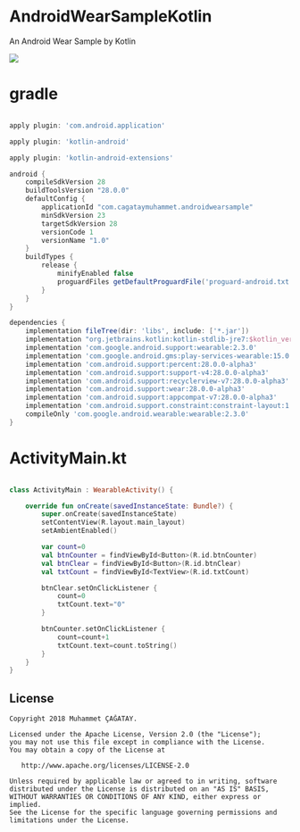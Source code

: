 # AndroidWearSampleKotlin
An Android Wear Sample by Kotlin


<img src="https://github.com/cagataymuhammet/AndroidWearSampleKotlin/sh.png"/>


# gradle

```gradle

apply plugin: 'com.android.application'

apply plugin: 'kotlin-android'

apply plugin: 'kotlin-android-extensions'

android {
    compileSdkVersion 28
    buildToolsVersion "28.0.0"
    defaultConfig {
        applicationId "com.cagataymuhammet.androidwearsample"
        minSdkVersion 23
        targetSdkVersion 28
        versionCode 1
        versionName "1.0"
    }
    buildTypes {
        release {
            minifyEnabled false
            proguardFiles getDefaultProguardFile('proguard-android.txt'), 'proguard-rules.pro'
        }
    }
}

dependencies {
    implementation fileTree(dir: 'libs', include: ['*.jar'])
    implementation "org.jetbrains.kotlin:kotlin-stdlib-jre7:$kotlin_version"
    implementation 'com.google.android.support:wearable:2.3.0'
    implementation 'com.google.android.gms:play-services-wearable:15.0.1'
    implementation 'com.android.support:percent:28.0.0-alpha3'
    implementation 'com.android.support:support-v4:28.0.0-alpha3'
    implementation 'com.android.support:recyclerview-v7:28.0.0-alpha3'
    implementation 'com.android.support:wear:28.0.0-alpha3'
    implementation 'com.android.support:appcompat-v7:28.0.0-alpha3'
    implementation 'com.android.support.constraint:constraint-layout:1.1.2'
    compileOnly 'com.google.android.wearable:wearable:2.3.0'
}


```

# ActivityMain.kt
```kotlin

class ActivityMain : WearableActivity() {

    override fun onCreate(savedInstanceState: Bundle?) {
        super.onCreate(savedInstanceState)
        setContentView(R.layout.main_layout)
        setAmbientEnabled()

        var count=0
        val btnCounter = findViewById<Button>(R.id.btnCounter)
        val btnClear = findViewById<Button>(R.id.btnClear)
        val txtCount = findViewById<TextView>(R.id.txtCount)

        btnClear.setOnClickListener {
            count=0
            txtCount.text="0"
        }

        btnCounter.setOnClickListener {
            count=count+1
            txtCount.text=count.toString()
        }
    }
}

```


License
--------


    Copyright 2018 Muhammet ÇAĞATAY.

    Licensed under the Apache License, Version 2.0 (the "License");
    you may not use this file except in compliance with the License.
    You may obtain a copy of the License at

       http://www.apache.org/licenses/LICENSE-2.0

    Unless required by applicable law or agreed to in writing, software
    distributed under the License is distributed on an "AS IS" BASIS,
    WITHOUT WARRANTIES OR CONDITIONS OF ANY KIND, either express or implied.
    See the License for the specific language governing permissions and
    limitations under the License.
